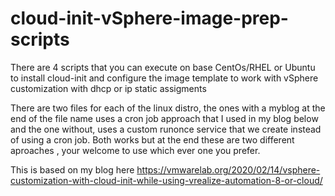 # cloud-init-vSphere-image-prep-scripts


There are 4 scripts that you can execute on base CentOs/RHEL or Ubuntu to install cloud-init and configure the image template to work with vSphere customization with dhcp or ip static assigments

There are two files for each of the linux distro, the ones with a myblog at the end of the file name uses a cron job approach that I used in my blog below and the one without, uses a custom runonce service that we create instead of using a cron job. Both works but at the end these are two different aproaches , your welcome to use which ever one you prefer. 

This is based on my blog here https://vmwarelab.org/2020/02/14/vsphere-customization-with-cloud-init-while-using-vrealize-automation-8-or-cloud/
